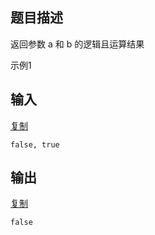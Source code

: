 ## 题目描述

返回参数 a 和 b 的逻辑且运算结果

示例1

## 输入

[复制](javascript:void(0);)

```
false, true
```

## 输出

[复制](javascript:void(0);)

```
false
```